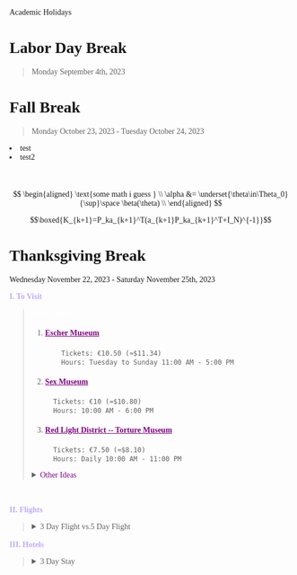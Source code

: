 <span style="font-family:andalemono;">

Academic Holidays

<!--<blockquote style="color: yellow; background:">
<a href="https://www.amsterdam.info/red-light-district/" style="color: Purple; text-decoration:text-decoration-style: dotted;">Red Light District -- Torture Museum</a>
-->


# Labor Day Break
>Monday September 4th, 2023   
  

# Fall Break   
>Monday October 23, 2023 - Tuesday October 24, 2023   

 <li>test</li>
 <li>test2</li>
 <br> 
 <br> 


$$
\begin{aligned}
\text{some math i guess } \\    
\alpha &= \underset{\theta\in\Theta_0}{\sup}\space \beta(\theta) \\
\end{aligned}
$$

$$\boxed{K_{k+1}=P_ka_{k+1}^T(a_{k+1}P_ka_{k+1}^T+I_N)^{-1}}$$



# Thanksgiving Break

Wednesday November 22, 2023 - Saturday November 25th, 2023

<b><span style="color:rgb(191, 169, 255)">I. To Visit</span></b>
>
><span style="font-variant:small-caps;color:White"> Attractions</span>
>1. <h4><a href="https://www.escherinhetpaleis.nl/?lang=en" style="color: Purple; text-decoration:text-decoration-style: dotted;">Escher Museum</a></h4>
>
>            Tickets: €10.50 (≈$11.34)
>            Hours: Tuesday to Sunday 11:00 AM - 5:00 PM
>   2. <h4><a href="https://sexmuseumamsterdam.nl/karte_ticket/" style="color: Purple; text-decoration:text-decoration-style: dotted;">Sex Museum</a></h4>
>
>            Tickets: €10 (≈$10.80)
>            Hours: 10:00 AM - 6:00 PM
>   3. <h4><a href="https://www.amsterdam.info/red-light-district/" style="color: Purple; text-decoration:text-decoration-style: dotted;">Red Light District -- Torture Museum</a></h4>
>
>            Tickets: €7.50 (≈$8.10)
>            Hours: Daily 10:00 AM - 11:00 PM
>
>   <details><summary><span style="color:Purple;">Other Ideas</span></summary>
>
>*Explore other parts like Flower market too*
>
>
><span style="font-variant:small-caps;color:White"> Organizations</span>
>
> 5. <a href="https://www.uva.nl/en" style="color: Purple; text-decoration:text-decoration-style: dotted;">University of Amsterdam</a>
>
> 6. <a href="flowtraders.com" style="color: Purple; text-decoration:text-decoration-style: dotted;">Trading Firms</a>
>
> </details>
>
>
<br>




<b><span style="color:rgb(191, 169, 255)">II. Flights</span></b>
<blockquote><details 3 Day Flight vs. 5 Day Flight>

<summary><span style="blockquote;">3 Day Flight vs.5 Day Flight</span></summary>

![3 Day vs. 5 Day Trip](image-3.png) 

</details></blockquote>



</p>
<b><span style="color:rgb(191, 169, 255)">III. Hotels</span></b>
<blockquote><details 3 Day Stay>

<summary><span style="blockquote;">3 Day Stay</span></summary>

![The Pavillions](image-4.png)

</details></blockquote>
</span>
</span>